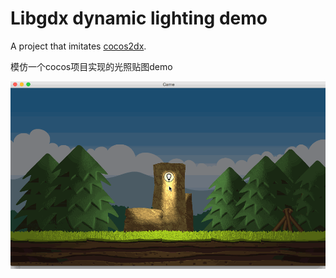 # Libgdx dynamic lighting demo
A project that imitates [cocos2dx](https://github.com/CodeAndWeb/cocos2d-x-dynamic-lighting).
 

模仿一个cocos项目实现的光照贴图demo


![screenshot](/screenshot/1.gif)
